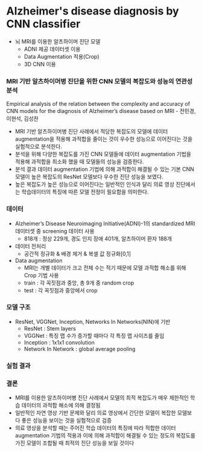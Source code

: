 # Alzheimer's disease diagnosis by CNN classifier
* 뇌 MRI를 이용한 알츠하이머 진단 모델
   - ADNI 제공 데이터셋 이용
   - Data Augmentation 적용(Crop)
   - 3D CNN 이용   
   
   
### MRI 기반 알츠하이머병 진단을 위한 CNN 모델의 복잡도와 성능의 연관성 분석
Empirical analysis of the relation between the complexity and accuracy of CNN models for the diagnosis of Alzheimer’s disease based on MRI - 전민경, 이현석, 김성찬

- MRI 기반 알츠하이머병 진단 사례에서 적당한 복잡도의 모델에 데이터 augmentation을 적용해 과적합을 줄이는 것이 우수한 성능으로 이어진다는 것을 실험적으로 분석한다.
- 분석을 위해 다양한 복잡도를 가진 CNN 모델들에 데이터 augmentation 기법을 적용해 과적합을 최소화 했을 때 모델들의 성능을 검증한다.
- 분석 결과 데이터 augmentation 기법에 의해 과적합이 해결될 수 있는 기본 CNN 모델이 높은 복잡도의 ResNet 모델보다 우수한 진단 성능을 보였다.
- 높은 복잡도가 높은 성능으로 이어진다는 일반적인 인식과 달리 의료 영상 진단에서는 학습데이터의 특징에 따른 모델 전정이 필요함을 의미한다.
   
   
### 데이터
* Alzheimer’s Disease Neuroimaging Initiative(ADNI)-1의 standardized MRI 데이터셋 중 screening 데이터 사용
    - 818개 : 정상 229개, 경도 인지 장애 401개, 알츠하이머 환자 188개
* 데이터 전처리
   - 공간적 정규화 & 배경 제거 & 복셀 값 정규화[0,1]
* Data augmentation
   - MRI는 개별 데이터가 크고 전체 수는 적기 때문에 모델 과적합 해소를 위해 Crop 기법 사용
   - train : 각 꼭짓점과 중앙, 총 9개 중 random crop
   - test : 각 꼭짓점과 중앙에서 crop
   
### 모델 구조
* ResNet, VGGNet, Inception, Networks In Networks(NIN)에 기반
   - ResNet : Stem layers
   - VGGNet : 특징 맵 수가 증가할 때마다 각 특징 맵 사이즈를 줄임
   - Inception : 1x1x1 convolution
   - Network In Network : global average pooling
   
   
### 실험 결과

   
   
### 결론
- MRI를 이용한 알츠하이머병 진단 사례에서 모델의 최적 복잡도가 매우 제한적인 학습 데이터의 과적합 해소에 의해 결정됨
- 일반적인 자연 영상 기반 문제와 달리 의료 영상에서 간단한 모델이 복잡한 모델보다 좋은 성능을 보이는 것을 실험적으로 검증
- 의료 영상을 분석할 때는 주어진 학습 데이터의 특징에 따라 적합한 데이터 augmentation 기법의 적용과 이에 의해 과적합이 해결될 수 있는 정도의 복잡도를 가진 모델이 조합될 때 최적의 진단 성능을
보일 것이다
